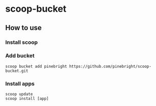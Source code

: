 # scoop-bucket

## How to use

### Install scoop

### Add bucket

```
scoop bucket add pinebright https://github.com/pinebright/scoop-bucket.git
```

### Install apps

```
scoop update
scoop install [app]
```

